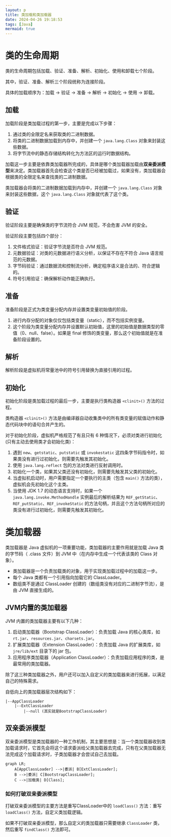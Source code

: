```yaml
---
layout: p
title: 类加载和类加载器
date: 2024-04-26 19:18:53
tags: [Java]
mermaid: true
---
```


# 类的生命周期

类的生命周期包括加载、验证、准备、解析、初始化、使用和卸载七个阶段。

其中，验证、准备、解析三个阶段统称为连接阶段。

具体的加载顺序为：加载 -> 验证 -> 准备 -> 解析 -> 初始化 -> 使用 -> 卸载。

## 加载

加载阶段是类加载过程的第一步，主要是完成以下步骤：
1. 通过类的全限定名来获取类的二进制数据。
2. 将类的二进制数据加载到内存中，并创建一个 `java.lang.Class` 对象来封装这些数据。
3. 将字节流中的静态存储结构转化为方法区的运行时数据结构。

加载这一步主要是依靠类加载器所完成的，具体是哪个类加载器加载由**双亲委派模型**来决定。类加载器首先会检查这个类是否已经被加载过，如果没有，类加载器会根据类的全限定名来查找类的二进制数据。

类加载器会将类的二进制数据加载到内存中，并创建一个 `java.lang.Class` 对象来封装这些数据，这个 `java.lang.Class` 对象就代表了这个类。

## 验证

验证阶段主要是确保类的字节流符合 JVM 规范，不会危害 JVM 的安全。

验证阶段主要包括四个部分：
1. 文件格式验证：验证字节流是否符合 JVM 规范。
2. 元数据验证：对类的元数据进行语义分析，以保证不存在不符合 Java 语言规范的元数据。
3. 字节码验证：通过数据流和控制流分析，确定程序语义是合法的、符合逻辑的。
4. 符号引用验证：确保解析动作能正确执行。

## 准备

准备阶段是正式为类变量分配内存并设置类变量初始值的阶段。

1. 进行内存分配的对象仅仅包括类变量（static），而不包括实例变量。
2. 这个阶段为类变量分配内存并设置默认初始值，这里的初始值是数据类型的零值（0、null、false）。如果是 final 修饰的类变量，那么这个初始值就是在准备阶段设置的。

## 解析

解析阶段是虚拟机将常量池中的符号引用替换为直接引用的过程。

## 初始化

初始化阶段是类加载过程的最后一步，主要是执行类构造器 `<clinit>()` 方法的过程。

类构造器 `<clinit>()` 方法是由编译器自动收集类中的所有类变量的赋值动作和静态代码块中的语句合并产生的。

对于初始化阶段，虚拟机严格规范了有且只有 6 种情况下，必须对类进行初始化(只有主动去使用类才会初始化类)：
1. 遇到 `new`、`getstatic`、`putstatic` 或 `invokestatic` 这四条字节码指令时，如果类没有进行过初始化，则需要先触发其初始化。
2. 使用 `java.lang.reflect` 包的方法对类进行反射调用时。
3. 初始化一个类，如果其父类还没有初始化，则需要先触发其父类的初始化。
4. 当虚拟机启动时，用户需要指定一个要执行的主类（包含 `main()` 方法的类），虚拟机会先初始化这个主类。
5. 当使用 JDK 1.7 的动态语言支持时，如果一个 `java.lang.invoke.MethodHandle` 实例最后的解析结果为 `REF_getStatic`、`REF_putStatic`、`REF_invokeStatic` 的方法句柄，并且这个方法句柄所对应的类没有进行过初始化，则需要先触发其初始化。

# 类加载器

类加载器是 Java 虚拟机的一项重要功能，类加载器的主要作用就是加载 Java 类的字节码（ .class 文件）到 JVM 中（在内存中生成一个代表该类的 Class 对象）。

- 类加载器是一个负责加载类的对象，用于实现类加载过程中的加载这一步。
- 每个 Java 类都有一个引用指向加载它的 ClassLoader。
- 数组类不是通过 ClassLoader 创建的（数组类没有对应的二进制字节流），是由 JVM 直接生成的。

## JVM内置的类加载器

JVM 内置的类加载器主要有以下几种：
1. 启动类加载器（Bootstrap ClassLoader）：负责加载 Java 的核心类库，如 `rt.jar`、`resources.jar`、`charsets.jar`。
2. 扩展类加载器（Extension ClassLoader）：负责加载 Java 的扩展类库，如 `jre/lib/ext` 目录下的 jar 包。
3. 应用程序类加载器（Application ClassLoader）：负责加载应用程序的类，是最常用的类加载器。

除了这三种类加载器之外，用户还可以加入自定义的类加载器来进行拓展，以满足自己的特殊需求。

自低向上的类加载器层次结构如下：
```
|--AppClassLoader
	|--ExtClassLoader
		|--null (其实就是BootstrapClassLoader)
```

## 双亲委派模型

双亲委派模型是类加载器的一种工作机制，其主要思想是：当一个类加载器收到类加载请求时，它首先会将这个请求委派给父类加载器去完成，只有在父类加载器无法完成这个加载请求时，子类加载器才会尝试自己去加载。

```mermaid
graph LR;
    A[AppClassLoader] -->|委派| B[ExtClassLoader];
    B -->|委派| C[BootstrapClassLoader];
    C -->|加载类| D[Class];
```

### 如何打破双亲委派模型

打破双亲委派模型的主要方法是重写ClassLoader中的 `loadClass()` 方法：重写 `loadClass()` 方法，自定义类加载逻辑。

如果不打破双亲委派模型，那么自定义的类加载器只需要继承 `ClassLoader` 类，然后重写 `findClass()` 方法即可。